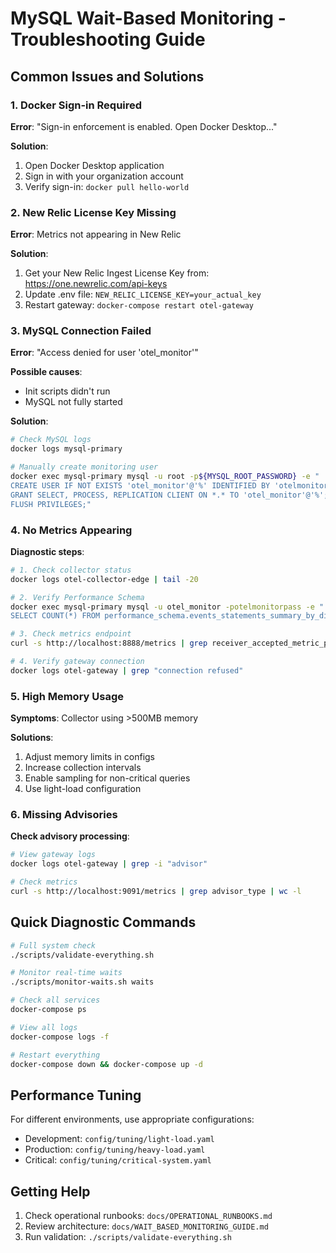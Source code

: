 # MySQL Wait-Based Monitoring - Troubleshooting Guide

## Common Issues and Solutions

### 1. Docker Sign-in Required

**Error**: "Sign-in enforcement is enabled. Open Docker Desktop..."

**Solution**:
1. Open Docker Desktop application
2. Sign in with your organization account
3. Verify sign-in: `docker pull hello-world`

### 2. New Relic License Key Missing

**Error**: Metrics not appearing in New Relic

**Solution**:
1. Get your New Relic Ingest License Key from: https://one.newrelic.com/api-keys
2. Update .env file: `NEW_RELIC_LICENSE_KEY=your_actual_key`
3. Restart gateway: `docker-compose restart otel-gateway`

### 3. MySQL Connection Failed

**Error**: "Access denied for user 'otel_monitor'"

**Possible causes**:
- Init scripts didn't run
- MySQL not fully started

**Solution**:
```bash
# Check MySQL logs
docker logs mysql-primary

# Manually create monitoring user
docker exec mysql-primary mysql -u root -p${MYSQL_ROOT_PASSWORD} -e "
CREATE USER IF NOT EXISTS 'otel_monitor'@'%' IDENTIFIED BY 'otelmonitorpass';
GRANT SELECT, PROCESS, REPLICATION CLIENT ON *.* TO 'otel_monitor'@'%';
FLUSH PRIVILEGES;"
```

### 4. No Metrics Appearing

**Diagnostic steps**:
```bash
# 1. Check collector status
docker logs otel-collector-edge | tail -20

# 2. Verify Performance Schema
docker exec mysql-primary mysql -u otel_monitor -potelmonitorpass -e "
SELECT COUNT(*) FROM performance_schema.events_statements_summary_by_digest;"

# 3. Check metrics endpoint
curl -s http://localhost:8888/metrics | grep receiver_accepted_metric_points

# 4. Verify gateway connection
docker logs otel-gateway | grep "connection refused"
```

### 5. High Memory Usage

**Symptoms**: Collector using >500MB memory

**Solutions**:
1. Adjust memory limits in configs
2. Increase collection intervals
3. Enable sampling for non-critical queries
4. Use light-load configuration

### 6. Missing Advisories

**Check advisory processing**:
```bash
# View gateway logs
docker logs otel-gateway | grep -i "advisor"

# Check metrics
curl -s http://localhost:9091/metrics | grep advisor_type | wc -l
```

## Quick Diagnostic Commands

```bash
# Full system check
./scripts/validate-everything.sh

# Monitor real-time waits
./scripts/monitor-waits.sh waits

# Check all services
docker-compose ps

# View all logs
docker-compose logs -f

# Restart everything
docker-compose down && docker-compose up -d
```

## Performance Tuning

For different environments, use appropriate configurations:
- Development: `config/tuning/light-load.yaml`
- Production: `config/tuning/heavy-load.yaml`
- Critical: `config/tuning/critical-system.yaml`

## Getting Help

1. Check operational runbooks: `docs/OPERATIONAL_RUNBOOKS.md`
2. Review architecture: `docs/WAIT_BASED_MONITORING_GUIDE.md`
3. Run validation: `./scripts/validate-everything.sh`
